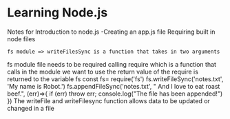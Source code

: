 # Learning Node.js

Notes for Introduction to node.js
-Creating an app.js file
    Requiring built in node files

    fs module => writeFilesSync is a function that takes in two arguments
fs module file needs to be required calling require which is a function that calls in the module we want to use
the return value of the require is returned to the variable fs
const fs= require('fs')
fs.writeFileSync('notes.txt', 'My name is Robot.')
fs.appendFileSync('notes.txt', " And I love to eat roast beef.", (err)=>{
    if (err) throw err;
    console.log("The file has been appended!")
})
The writeFile and writeFilesync function allows data to be updated or changed in a file

